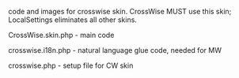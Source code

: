code and images for crosswise skin.  CrossWise MUST use this skin; LocalSettings eliminates all other skins.  

CrossWise.skin.php - main code

crosswise.i18n.php - natural language glue code, needed for MW

crosswise.php - setup file for CW skin
